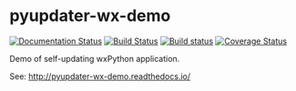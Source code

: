 # pyupdater-wx-demo

[![Documentation Status](https://readthedocs.org/projects/pyupdater-wx-demo/badge/?version=latest)](http://pyupdater-wx-demo.readthedocs.io/en/latest/?badge=latest) [![Build Status](https://semaphoreci.com/api/v1/wettenhj/pyupdater-wx-demo/branches/master/shields_badge.svg)](https://semaphoreci.com/wettenhj/pyupdater-wx-demo) [![Build status](https://ci.appveyor.com/api/projects/status/ngmnnv74iajyke4f?svg=true)](https://ci.appveyor.com/project/wettenhj/pyupdater-wx-demo) [![Coverage Status](https://coveralls.io/repos/github/wettenhj/pyupdater-wx-demo/badge.svg?branch=master)](https://coveralls.io/github/wettenhj/pyupdater-wx-demo?branch=master)

Demo of self-updating wxPython application.

See: http://pyupdater-wx-demo.readthedocs.io/
